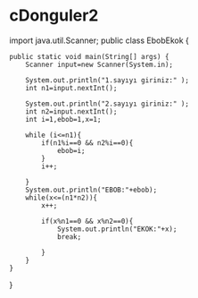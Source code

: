 # cDonguler2

import java.util.Scanner;
public class EbobEkok {

    public static void main(String[] args) {
        Scanner input=new Scanner(System.in);
       
        System.out.println("1.sayıyı giriniz:" );
        int n1=input.nextInt();
        
        System.out.println("2.sayıyı giriniz:" );
        int n2=input.nextInt();
        int i=1,ebob=1,x=1;
        
        while (i<=n1){
            if(n1%i==0 && n2%i==0){
                ebob=i;
            }
            i++;
            
        }
        System.out.println("EBOB:"+ebob);
        while(x<=(n1*n2)){
            x++;
            
            if(x%n1==0 && x%n2==0){
                System.out.println("EKOK:"+x);
                break;
                
            }
        }
    }
}
